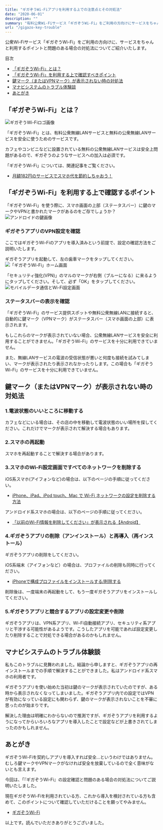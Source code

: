 ```yaml
---
title: "ギガぞうWi-Fiアプリを利用する上での注意点とその対処法"
date: "2020-06-01"
description: ""
summary: "有料公衆Wi-Fiサービス「ギガぞうWi-Fi」をご利用の方向けにサービスをちゃんと利用するポイントと問題のある場合の対処法についてご紹介いたします。"
url: "/gigazo-key-trouble"
---
```


公衆Wi-Fiサービス「ギガぞうWi-Fi」をご利用の方向けに、サービスをちゃんと利用するポイントと問題のある場合の対処法についてご紹介いたします。

目次
- [「ギガぞうWi-Fi」とは？](#「ギガぞうWi-Fi」とは？)
- [「ギガぞうWi-Fi」を利用する上で確認すべきポイント](#「ギガぞうWi-Fi」を利用する上で確認すべきポイント)
- [鍵マーク（またはVPNマーク）が表示されない時の対処法](#鍵マーク（またはVPNマーク）が表示されない時の対処法)
- [マナビシステムのトラブル体験談](#マナビシステムのトラブル体験談)
- [あとがき](#あとがき)

## 「ギガぞうWi-Fi」とは？

![ギガぞうWi-Fiロゴ画像](2020-05-14-screenshot-00003.png)

「ギガぞうWi-Fi」とは、有料公衆無線LANサービスと無料の公衆無線LANサービスを安全に使うためのサービスです。

カフェやコンビニなどに設置されている無料の公衆無線LANサービスは安全上問題があるので、ギガぞうのようなサービスへの加入は必須です。

「ギガぞうWi-Fi」については、関連記事をご覧ください。

- [月額182円のサービスでスマホ代を節約しちゃおう！](https://manabisystem.com/2020-06-01-about-gigazo/)

## 「ギガぞうWi-Fi」を利用する上で確認するポイント

「ギガぞうWi-Fi」を使う際に、スマホ画面の上部（ステータスバー）に鍵のマークやVPNと書かれたマークがあるのをご存でしょうか？
![アンドロイドの鍵画像](2020-05-14-illust-00001.png)

### ギガぞうアプリのVPN設定を確認

ここではギガぞうWi-Fiのアプリを導入済みという前提で、設定の確認方法をご説明いたします。

ギガぞうアプリを起動して、左の歯車マークをタップしてください。
![「ギガぞうWi-Fi」ホーム画面](2020-05-14-screenshot-00001.png)

「セキュリティ強化(VPN)」のマルのマークが右側（ブルーになる）に来るようにタップしてください。そして、必ず「OK」をタップしてください。
![モバイルデータ通信とWi-Fi設定画面](2020-05-14-screenshot-00002.png)

### ステータスバーの表示を確認

「ギガぞうWi-Fi」のサービス提供スポットや無料公衆無線LANに接続すると、自動的に鍵マーク（VPNマーク）がステータスバー（スマホ画面の上部）に表示されます。

もしこれらのマークが表示されていない場合、公衆無線LANサービスを安全に利用することができません。「ギガぞうWi-Fi」のサービスを十分に利用できていません。

また、無線LANサービスの電波の受信状態が悪いと何度も接続を試みてしまい、マークが表示されたり表示されなかったりします。この場合も「ギガぞうWi-Fi」のサービスを十分に利用できていません。

## 鍵マーク（またはVPNマーク）が表示されない時の対処法

### 1.電波状態のいいところに移動する

カフェなどにいる場合は、その店の中を移動して電波状態のいい場所を探してください。これだけでマークが表示されて解決する場合もあります。

### 2.スマホの再起動

スマホを再起動することで解決する場合があります。

### 3.スマホのWi-Fi設定画面ですべてのネットワークを削除する

iOS系スマホ(アイフォンなど)の場合は、以下のページの手順に従ってください。

- [iPhone、iPad、iPod touch、Mac で Wi-Fi ネットワークの設定を削除する方法](https://support.apple.com/ja-jp/HT208941)

アンドロイド系スマホの場合は、以下のページの手順に従ってください。

- [「以前のWi-Fi情報を削除してください」が表示される【Android】](https://wi2.co.jp/jp/3773/)

### 4.ギガぞうアプリの削除（アンインストール）と再導入（再インストール）

ギガぞうアプリの削除をしてください。

iOS系端末（アイフォンなど）の場合は、プロファイルの削除も同時に行ってください。

- [iPhoneで構成プロファイルをインストールする/削除する](https://support.apple.com/ja-jp/guide/iphone/iph6c493b19/ios)

削除後は、一度端末の再起動をして、もう一度ギガぞうアプリをインストールしてください。

### 5.ギガぞうアプリと競合するアプリの設定変更や削除

ギガぞうアプリは、VPN系アプリ、Wi-Fi自動接続アプリ、セキュリティ系アプリと干渉する可能性があるようです。こうしたアプリを可能であれば設定変更したり削除することで対処できる場合があるのかもしれません。

## マナビシステムのトラブル体験談

私もこのトラブルに見舞われました。結論から申しますと、ギガぞうアプリの再インストールまでの手順で解決することができました。私はアンドロイド系スマホの利用者です。

ギガぞうアプリを使い始めた当初は鍵のマークが表示されていたのですが、ある時から表示されなくなってしまいました。ギガぞうアプリ内での設定ではVPNが有効になっている設定にも関わらず、鍵のマークが表示されないことを不審に思ったのが始まりです。

解決した理由は明確にわからないので推測ですが、ギガぞうアプリを利用するようになってからいろいろなアプリを導入したことで設定などが上書きされてしまったのかもしれません。

## あとがき

ギガぞうWi-Fiを契約しアプリを導入すれば安全…というわけではありません。むしろ鍵マークやVPNマークがなければ安全を放棄しているので全く意味がないとも言えます。

今回は、「『ギガぞうWi-Fi』の設定確認と問題のある場合の対処法についてご説明いたしました。

現在ギガぞうWi-Fiを利用されている方、これから導入を検討されている方も含めて、このポイントについて確認していただけることを願ってやみません。

- [ギガぞうWi-Fi](https://wi2.co.jp/jp/personal/gigazo/)

以上です。読んでいただきありがとうございました。
